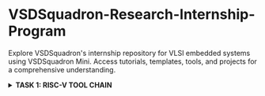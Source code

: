 # VSDSquadron-Research-Internship-Program

Explore VSDSquadron's internship repository for VLSI embedded systems using VSDSquadron Mini. Access tutorials, templates, tools, and projects for a comprehensive understanding.

<details>
<summary><b> TASK 1: RISC-V TOOL CHAIN </b></summary>

Install RISC-V [GNU ToolChain](https://github.com/riscv-collab/riscv-gnu-toolchain)
  
Compiling the C Program:
  
The sum of Numbers from 1 to n
  
Step 1: cd
  
step 2: gedit sum_1ton.c (save file name as .c)

step 3: Compilling -> gcc sum_1ton.c

step 4: Running    -> ./a.out sum_1ton.c

 
At final Output is printed.


![1](https://github.com/mreddybalaji/VSDSquadron-Research-Internship/assets/130784457/1d3e5a6a-75e6-41a9-9653-8475db57a33d)

```  
#include <stdio.h>
int main() 
{
    int i, n = 5, sum = 0;

    for (i = 0; i <= n; ++i)
    {
        sum += i;
    }

    printf("Sum of %d numbers is %d\n", n, sum);

    return 0;
}
```

Use the following commands for compiling in the RISC V Compiler: 

Step 1:

```
riscv64-unknown-elf-gcc -O1 -mabi=lp64 march=rv64i -o sum_1ton.o sum_1ton.c

```

![2](https://github.com/mreddybalaji/VSDSquadron-Research-Internship/assets/130784457/c3a5fdc9-1925-43b5-b5bf-d9ea8838d700)


*Use the following commands to open the Assembly level instruction:*

step 2: Go to a new tab

![3](https://github.com/mreddybalaji/VSDSquadron-Research-Internship/assets/130784457/ebb66b69-39fd-47a0-8b12-9d7b606cf8f5)


```
riscv64-unknown-elf-objdump -d sum_1ton.c
```
Step  3: To make it less 

![5](https://github.com/mreddybalaji/VSDSquadron-Research-Internship/assets/130784457/1fa9f509-cde9-4647-9951-4e4d6d568e54)




```
riscv64-unknown-elf-objdump -d sum_1ton.c | less
```


Search for the main 
use--> /main and press n 

![6](https://github.com/mreddybalaji/VSDSquadron-Research-Internship/assets/130784457/47209f29-f4ca-40db-a83c-6391d62bbb0f)





now replace O1 to Ofast



![Screenshot from 2024-05-27 21-58-17](https://github.com/mreddybalaji/VSDSquadron-Research-Internship/assets/130784457/3bc7eea1-cc24-43b3-8dc3-afcc838c50e1)


To find the number of instruction 

start address of present sequence - start address of next sequence
</details>
